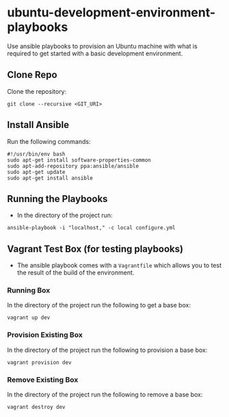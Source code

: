 # ubuntu-development-environment-playbooks

Use ansible playbooks to provision an Ubuntu machine with what is required to get started with a basic development environment.

## Clone Repo ##

Clone the repository:

```
git clone --recursive <GIT_URI>
```

## Install Ansible ##

Run the following commands:

```
#!/usr/bin/env bash
sudo apt-get install software-properties-common
sudo apt-add-repository ppa:ansible/ansible
sudo apt-get update
sudo apt-get install ansible
```

## Running the Playbooks ##

* In the directory of the project run:

```
ansible-playbook -i "localhost," -c local configure.yml
```

## Vagrant Test Box (for testing playbooks) ##

* The ansible playbook comes with a `Vagrantfile` which allows you to test the result of the build of the environment. 

### Running Box ###

In the directory of the project run the following to get a base box:

```
vagrant up dev
```

### Provision Existing Box ###

In the directory of the project run the following to provision a base box:

```
vagrant provision dev
```


### Remove Existing Box ###

In the directory of the project run the following to remove a base box:

```
vagrant destroy dev
```

